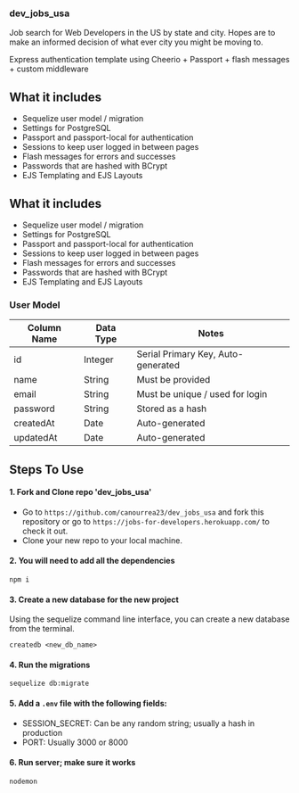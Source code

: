### dev_jobs_usa
Job search for Web Developers in the US by state and city.
Hopes are to make an informed decision of what ever city you might be moving to.

Express authentication template using Cheerio + Passport + flash messages + custom middleware

## What it includes

* Sequelize user model / migration
* Settings for PostgreSQL
* Passport and passport-local for authentication
* Sessions to keep user logged in between pages
* Flash messages for errors and successes
* Passwords that are hashed with BCrypt
* EJS Templating and EJS Layouts

## What it includes

* Sequelize user model / migration
* Settings for PostgreSQL
* Passport and passport-local for authentication
* Sessions to keep user logged in between pages
* Flash messages for errors and successes
* Passwords that are hashed with BCrypt
* EJS Templating and EJS Layouts

### User Model

| Column Name | Data Type | Notes |
| --------------- | ------------- | ------------------------------ |
| id | Integer | Serial Primary Key, Auto-generated |
| name | String | Must be provided |
| email | String | Must be unique / used for login |
| password | String | Stored as a hash |
| createdAt | Date | Auto-generated |
| updatedAt | Date | Auto-generated |



## Steps To Use
#### 1. Fork and Clone repo 'dev_jobs_usa'
* Go to `https://github.com/canourrea23/dev_jobs_usa` and fork this repository or go to `https://jobs-for-developers.herokuapp.com/` to check it out. 
* Clone your new repo to your local machine.

#### 2. You will need to add all the dependencies
```
npm i   
```
#### 3. Create a new database for the new project
Using the sequelize command line interface, you can create a new database from the terminal.

```
createdb <new_db_name>
```

#### 4. Run the migrations

```
sequelize db:migrate
```
#### 5. Add a `.env` file with the following fields:

* SESSION_SECRET: Can be any random string; usually a hash in production
* PORT: Usually 3000 or 8000

#### 6. Run server; make sure it works

```
nodemon
```

